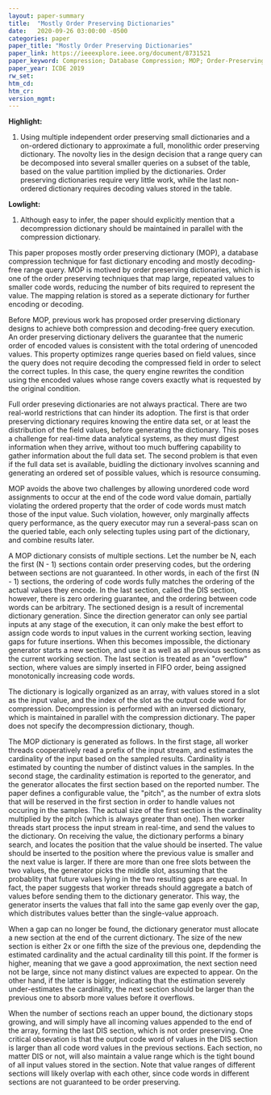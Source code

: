 ```yaml
---
layout: paper-summary
title:  "Mostly Order Preserving Dictionaries"
date:   2020-09-26 03:00:00 -0500
categories: paper
paper_title: "Mostly Order Preserving Dictionaries"
paper_link: https://ieeexplore.ieee.org/document/8731521
paper_keyword: Compression; Database Compression; MOP; Order-Preserving Dictionary
paper_year: ICDE 2019
rw_set:
htm_cd:
htm_cr:
version_mgmt:
---
```


**Highlight:**

1. Using multiple independent order preserving small dictionaries and a on-ordered dictionary to approximate a full,
   monolithic order preserving dictionary. The novolty lies in the design decision that a range query can be decomposed
   into several smaller queries on a subset of the table, based on the value partition implied by the dictionaries. 
   Order preserving dictionaries require very little work, while the last non-ordered dictionary requires decoding
   values stored in the table.

**Lowlight:**

1. Although easy to infer, the paper should explicitly mention that a decompression dictionary should be maintained 
   in parallel with the compression dictionary.

This paper proposes mostly order preserving dictionary (MOP), a database compression technique for fast dictionary encoding 
and mostly decoding-free range query. MOP is motived by order preserving dictionaries, which is one of the order preserving 
techniques that map large, repeated values to smaller code words, reducing the number of bits required to represent
the value. The mapping relation is stored as a seperate dictionary for further encoding or decoding. 

Before MOP, previous work has proposed order preserving dictionary designs to achieve both compression and decoding-free
query execution. An order preserving dictionary delivers the guarantee that the numeric order of encoded values is consistent
with the total ordering of unencoded values. This property optimizes range queries based on field values, since the query
does not require decoding the compressed field in order to select the correct tuples. In this case, the query engine rewrites
the condition using the encoded values whose range covers exactly what is requested by the original condition.

Full order preseving dictionaries are not always practical. There are two real-world restrictions that can hinder its 
adoption. The first is that order preserving dictionary requires knowing the entire data set, or at least the distribution
of the field values, before generating the dictionary. This poses a challenge for real-time data analytical systems, as 
they must digest information when they arrive, without too much buffering capability to gather information about the 
full data set. The second problem is that even if the full data set is available, buidling the dictionary involves 
scanning and generating an ordered set of possible values, which is resource consuming. 

MOP avoids the above two challenges by allowing unordered code word assignments to occur at the end of the code word value
domain, partially violating the ordered property that the order of code words must match those of the input value.
Such violation, however, only marginally affects query performance, as the query executor may run a several-pass scan
on the queried table, each only selecting tuples using part of the dictionary, and combine results later.

A MOP dictionary consists of multiple sections. Let the number be N, each the first (N - 1) sections contain order preserving 
codes, but the ordering between sections are not guaranteed. In other words, in each of the first (N - 1) sections,
the ordering of code words fully matches the ordering of the actual values they encode. 
In the last section, called the DIS section, however, there is zero ordering guarantee, and the ordering between code
words can be arbitrary. The sectioned design is a result of incremental dictionary generation. Since the direction 
generator can only see partial inputs at any stage of the execution, it can only make the best effort to assign code
words to input values in the current working section, leaving gaps for future insertions. When this becomes impossible,
the dictionary generator starts a new section, and use it as well as all previous sections as the current working 
section. The last section is treated as an "overflow" section, where values are simply inserted in FIFO order, being
assigned monotonically increasing code words.

The dictionary is logically organized as an array, with values stored in a slot as the input value, and the index of
the slot as the output code word for compression. Decompression is performed with an inversed dictionary, which is 
maintained in parallel with the compression dictionary. The paper does not specify the decompression dictionary, though.

The MOP dictionary is generated as follows. In the first stage, all worker threads cooperatively read a prefix of the 
input stream, and estimates the cardinality of the input based on the sampled results. Cardinality is estimated by
counting the number of distinct values in the samples. In the second stage, the cardinality estimation is reported 
to the generator, and the generator allocates the first section based on the reported number. The paper defines a 
configurable value, the "pitch", as the number of extra slots that will be reserved in the first section in order to
handle values not occuring in the samples. The actual size of the first section is the cardinality multiplied by the 
pitch (which is always greater than one). Then worker threads start process the input stream in real-time, and send the 
values to the dictionary. On receiving the value, the dictionary performs a binary search, and locates the position
that the value should be inserted. The value should be inserted to the position where the previous value is smaller 
and the next value is larger. If there are more than one free slots between the two values, the generator picks
the middle slot, assuming that the probablity that future values lying in the two resulting gaps are equal.
In fact, the paper suggests that worker threads should aggregate a batch of values before sending them to the dictionary
generator. This way, the generator inserts the values that fall into the same gap evenly over the gap, which distributes
values better than the single-value approach.

When a gap can no longer be found, the dictionary generator must allocate a new section at the end of the current dictionary.
The size of the new section is either 2x or one fifth the size of the previous one, depdending the estimated cardinality and
the actual cardinality till this point. If the former is higher, meaning that we gave a good approximation, the next
section need not be large, since not many distinct values are expected to appear. On the other hand, if the latter is
bigger, indicating that the estimation severely under-estimates the cardinality, the next section should be larger than
the previous one to absorb more values before it overflows.

When the number of sections reach an upper bound, the dictionary stops growing, and will simply have all incoming values 
appended to the end of the array, forming the last DIS section, which is not order preserving. One critical obsevation is that
the output code word of values in the DIS section is larger than all code word values in the previous sections. 
Each section, no matter DIS or not, will also maintain a value range which is the tight bound of all input values stored
in the section. Note that value ranges of different sections will likely overlap with each other, since code words in 
different sections are not guaranteed to be order preserving.
